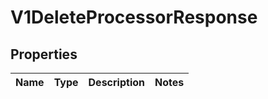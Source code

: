 
# V1DeleteProcessorResponse

## Properties
Name | Type | Description | Notes
------------ | ------------- | ------------- | -------------



